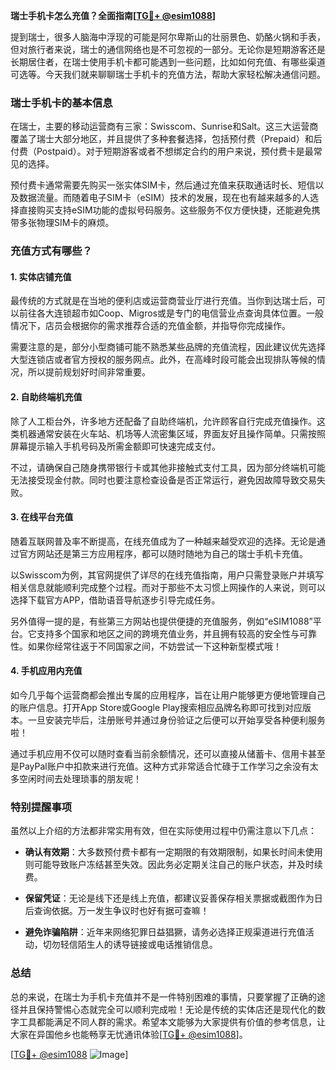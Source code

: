 **瑞士手机卡怎么充值？全面指南[[TG💪+ @esim1088](https://t.me/s/esim1088)]**

提到瑞士，很多人脑海中浮现的可能是阿尔卑斯山的壮丽景色、奶酪火锅和手表，但对旅行者来说，瑞士的通信网络也是不可忽视的一部分。无论你是短期游客还是长期居住者，在瑞士使用手机卡都可能遇到一些问题，比如如何充值、有哪些渠道可选等。今天我们就来聊聊瑞士手机卡的充值方法，帮助大家轻松解决通信问题。

### 瑞士手机卡的基本信息

在瑞士，主要的移动运营商有三家：Swisscom、Sunrise和Salt。这三大运营商覆盖了瑞士大部分地区，并且提供了多种套餐选择，包括预付费（Prepaid）和后付费（Postpaid）。对于短期游客或者不想绑定合约的用户来说，预付费卡是最常见的选择。

预付费卡通常需要先购买一张实体SIM卡，然后通过充值来获取通话时长、短信以及数据流量。而随着电子SIM卡（eSIM）技术的发展，现在也有越来越多的人选择直接购买支持eSIM功能的虚拟号码服务。这些服务不仅方便快捷，还能避免携带多张物理SIM卡的麻烦。

### 充值方式有哪些？

#### 1. 实体店铺充值
最传统的方式就是在当地的便利店或运营商营业厅进行充值。当你到达瑞士后，可以前往各大连锁超市如Coop、Migros或是专门的电信营业点查询具体位置。一般情况下，店员会根据你的需求推荐合适的充值金额，并指导你完成操作。

需要注意的是，部分小型商铺可能不熟悉某些品牌的充值流程，因此建议优先选择大型连锁店或者官方授权的服务网点。此外，在高峰时段可能会出现排队等候的情况，所以提前规划好时间非常重要。

#### 2. 自助终端机充值
除了人工柜台外，许多地方还配备了自助终端机，允许顾客自行完成充值操作。这类机器通常安装在火车站、机场等人流密集区域，界面友好且操作简单。只需按照屏幕提示输入手机号码及所需金额即可快速完成支付。

不过，请确保自己随身携带银行卡或其他非接触式支付工具，因为部分终端机可能无法接受现金付款。同时也要注意检查设备是否正常运行，避免因故障导致交易失败。

#### 3. 在线平台充值
随着互联网普及率不断提高，在线充值成为了一种越来越受欢迎的选择。无论是通过官方网站还是第三方应用程序，都可以随时随地为自己的瑞士手机卡充值。

以Swisscom为例，其官网提供了详尽的在线充值指南，用户只需登录账户并填写相关信息就能顺利完成整个过程。而对于那些不太习惯上网操作的人来说，则可以选择下载官方APP，借助语音导航逐步引导完成任务。

另外值得一提的是，有些第三方网站也提供便捷的充值服务，例如“eSIM1088”平台。它支持多个国家和地区之间的跨境充值业务，并且拥有较高的安全性与可靠性。如果你经常往返于不同国家之间，不妨尝试一下这种新型模式哦！

#### 4. 手机应用内充值
如今几乎每个运营商都会推出专属的应用程序，旨在让用户能够更方便地管理自己的账户信息。打开App Store或Google Play搜索相应品牌名称即可找到对应版本。一旦安装完毕后，注册账号并通过身份验证之后便可以开始享受各种便利服务啦！

通过手机应用不仅可以随时查看当前余额情况，还可以直接从储蓄卡、信用卡甚至是PayPal账户中扣款来进行充值。这种方式非常适合忙碌于工作学习之余没有太多空闲时间去处理琐事的朋友呢！

### 特别提醒事项

虽然以上介绍的方法都非常实用有效，但在实际使用过程中仍需注意以下几点：

- **确认有效期**：大多数预付费卡都有一定期限的有效期限制，如果长时间未使用则可能导致账户冻结甚至失效。因此务必定期关注自己的账户状态，并及时续费。
  
- **保留凭证**：无论是线下还是线上充值，都建议妥善保存相关票据或截图作为日后查询依据。万一发生争议时也好有据可查嘛！

- **避免诈骗陷阱**：近年来网络犯罪日益猖獗，请务必选择正规渠道进行充值活动，切勿轻信陌生人的诱导链接或电话推销信息。

### 总结

总的来说，在瑞士为手机卡充值并不是一件特别困难的事情，只要掌握了正确的途径并且保持警惕心态就完全可以顺利完成啦！无论是传统的实体店还是现代化的数字工具都能满足不同人群的需求。希望本文能够为大家提供有价值的参考信息，让大家在异国他乡也能畅享无忧通讯体验[[TG💪+ @esim1088](https://t.me/s/esim1088)]。

[[TG💪+ @esim1088](https://t.me/s/esim1088) ![Image](https://i.postimg.cc/4NQfJmqS/Snipaste-2025-05-13-00-14-12.png)]